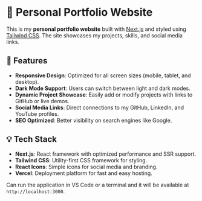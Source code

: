 # 🚀 Personal Portfolio Website

This is my **personal portfolio website** built with [Next.js](https://nextjs.org/) and styled using [Tailwind CSS](https://tailwindcss.com/). The site showcases my projects, skills, and social media links.

## 📌 Features

- **Responsive Design**: Optimized for all screen sizes (mobile, tablet, and desktop).
- **Dark Mode Support**: Users can switch between light and dark modes.
- **Dynamic Project Showcase**: Easily add or modify projects with links to GitHub or live demos.
- **Social Media Links**: Direct connections to my GitHub, LinkedIn, and YouTube profiles.
- **SEO Optimized**: Better visibility on search engines like Google.

## 💡 Tech Stack

- **Next.js**: React framework with optimized performance and SSR support.
- **Tailwind CSS**: Utility-first CSS framework for styling.
- **React Icons**: Simple icons for social media and branding.
- **Vercel**: Deployment platform for fast and easy hosting.

Can run the application in VS Code or a terminal and it will be available at `http://localhost:3000`.
